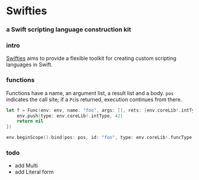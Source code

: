 # Swifties
### a Swift scripting language construction kit 

### intro
[Swifties](https://github.com/codr7/swifties) aims to provide a flexible toolkit for creating custom scripting languages in Swift.

### functions
Functions have a name, an argument list, a result list and a body.
`pos` indicates the call site; if a `Pc`is returned, execution continues from there.

```swift
let f = Func(env: env, name: "foo", args: [], rets: [env.coreLib!.intType], body: {(pos: Pos) -> Pc? in
    env.push(type: env.coreLib!.intType, 42)
    return nil
})

env.beginScope().bind(pos: pos, id: "foo", type: env.coreLib!.funcType, f)
```

### todo
- add Multi
- add Literal form
